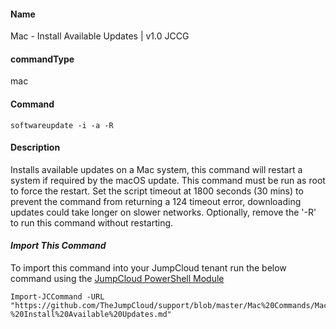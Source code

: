 #### Name

Mac - Install Available Updates | v1.0 JCCG

#### commandType

mac

#### Command

```
softwareupdate -i -a -R
```

#### Description

Installs available updates on a Mac system, this command will restart a system if required by the macOS update. This command must be run as root to force the restart. Set the script timeout at 1800 seconds (30 mins) to prevent the command from returning a 124 timeout error, downloading updates could take longer on slower networks. Optionally, remove the '-R' to run this command without restarting.

#### _Import This Command_

To import this command into your JumpCloud tenant run the below command using the [JumpCloud PowerShell Module](https://github.com/TheJumpCloud/support/wiki/Installing-the-JumpCloud-PowerShell-Module)

```
Import-JCCommand -URL "https://github.com/TheJumpCloud/support/blob/master/Mac%20Commands/Mac%20-%20Install%20Available%20Updates.md"
```
